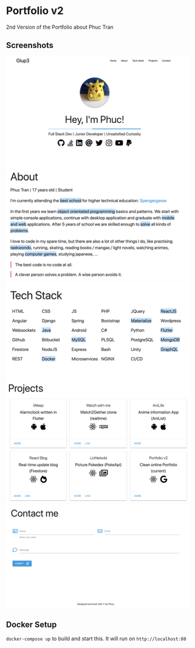 # Portfolio v2

2nd Version of the Portfolio about Phuc Tran

## Screenshots

![Home](/screenshots/home.png)
![About](/screenshots/about.png)
![Tech](/screenshots/tech.png)
![Projects](/screenshots/projects.png)
![Contact](/screenshots/contact.png)

## Docker Setup

`docker-compose up` to build and start this. It will run on `http://localhost:80`
